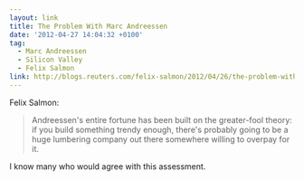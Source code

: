 ```yaml
---
layout: link
title: The Problem With Marc Andreessen
date: '2012-04-27 14:04:32 +0100'
tag:
  - Marc Andreessen
  - Silicon Valley
  - Felix Salmon
link: http://blogs.reuters.com/felix-salmon/2012/04/26/the-problem-with-marc-andreessen/
---
```

Felix Salmon:

> Andreessen's entire fortune has been built on the greater-fool theory: if you build something trendy enough, there's probably going to be a huge lumbering company out there somewhere willing to overpay for it.

I know many who would agree with this assessment.
